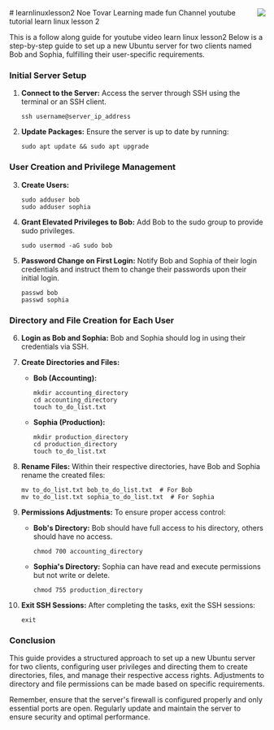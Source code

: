 <img align="right" src="https://visitor-badge.laobi.icu/badge?page_id=noetovar5.learnlinuxlesson3"/>
# learnlinuxlesson2
Noe Tovar Learning made fun Channel
youtube tutorial learn linux lesson 2


This is a follow along guide for youtube video learn linux lesson2
Below is a step-by-step guide to set up a new Ubuntu server for two clients named Bob and Sophia, fulfilling their user-specific requirements.

### Initial Server Setup
1. **Connect to the Server:** Access the server through SSH using the terminal or an SSH client.
   ```
   ssh username@server_ip_address
   ```

2. **Update Packages:** Ensure the server is up to date by running:
   ```
   sudo apt update && sudo apt upgrade
   ```

### User Creation and Privilege Management
3. **Create Users:**
   ```
   sudo adduser bob
   sudo adduser sophia
   ```

4. **Grant Elevated Privileges to Bob:**
   Add Bob to the sudo group to provide sudo privileges.
   ```
   sudo usermod -aG sudo bob
   ```

5. **Password Change on First Login:**
   Notify Bob and Sophia of their login credentials and instruct them to change their passwords upon their initial login.
   ```
   passwd bob
   passwd sophia
   ```

### Directory and File Creation for Each User
6. **Login as Bob and Sophia:**
   Bob and Sophia should log in using their credentials via SSH.

7. **Create Directories and Files:**
   - **Bob (Accounting):**
     ```
     mkdir accounting_directory
     cd accounting_directory
     touch to_do_list.txt
     ```

   - **Sophia (Production):**
     ```
     mkdir production_directory
     cd production_directory
     touch to_do_list.txt
     ```

8. **Rename Files:**
   Within their respective directories, have Bob and Sophia rename the created files:
   ```
   mv to_do_list.txt bob_to_do_list.txt  # For Bob
   mv to_do_list.txt sophia_to_do_list.txt  # For Sophia
   ```

9. **Permissions Adjustments:**
   To ensure proper access control:
   - **Bob's Directory:** Bob should have full access to his directory, others should have no access.
     ```
     chmod 700 accounting_directory
     ```
   - **Sophia's Directory:** Sophia can have read and execute permissions but not write or delete.
     ```
     chmod 755 production_directory
     ```

10. **Exit SSH Sessions:**
    After completing the tasks, exit the SSH sessions:
    ```
    exit
    ```

### Conclusion
This guide provides a structured approach to set up a new Ubuntu server for two clients, configuring user privileges and directing them to create directories, files, and manage their respective access rights. 
Adjustments to directory and file permissions can be made based on specific requirements.

Remember, ensure that the server's firewall is configured properly and only essential ports are open. Regularly update and maintain the server to ensure security and optimal performance.
